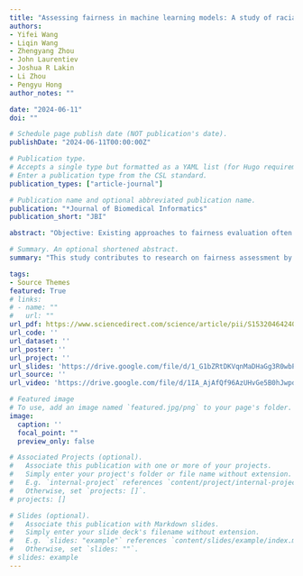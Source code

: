 ```yaml
---
title: "Assessing fairness in machine learning models: A study of racial bias using matched counterparts in mortality prediction for patients with chronic diseases"
authors:
- Yifei Wang
- Liqin Wang
- Zhengyang Zhou
- John Laurentiev
- Joshua R Lakin
- Li Zhou
- Pengyu Hong
author_notes: ""

date: "2024-06-11"
doi: ""

# Schedule page publish date (NOT publication's date).
publishDate: "2024-06-11T00:00:00Z"

# Publication type.
# Accepts a single type but formatted as a YAML list (for Hugo requirements).
# Enter a publication type from the CSL standard.
publication_types: ["article-journal"]

# Publication name and optional abbreviated publication name.
publication: "*Journal of Biomedical Informatics"
publication_short: "JBI"

abstract: "Objective: Existing approaches to fairness evaluation often overlook systematic differences in the social determinants of health, like demographics and socioeconomics, among comparison groups, potentially leading to inaccurate or even contradictory conclusions. This study aims to evaluate racial disparities in predicting mortality among patients with chronic diseases using a fairness detection method that considers systematic differences. Methods: We created five datasets from Mass General Brigham’s electronic health records (EHR), each focusing on a different chronic condition: congestive heart failure (CHF), chronic kidney disease (CKD), chronic obstructive pulmonary disease (COPD), chronic liver disease (CLD), and dementia. For each dataset, we developed separate machine learning models to predict 1-year mortality and examined racial disparities by comparing prediction performances between Black and White individuals. We compared racial fairness evaluation between the overall Black and White individuals versus their counterparts who were Black and matched White individuals identified by propensity score matching, where the systematic differences were mitigated. Results: We identified significant differences between Black and White individuals in age, gender, marital status, education level, smoking status, health insurance type, body mass index, and Charlson comorbidity index (p-value <0.001). When examining matched Black and White subpopulations identified through propensity score matching, significant differences between particular covariates existed. We observed weaker significance levels in the CHF cohort for insurance type (p =0.043), in the CKD cohort for insurance type (p =0.005) and education level (p =0.016), and in the dementia cohort for body mass index (p =0.041); with no significant differences for other covariates. When examining mortality prediction models across the five study cohorts, we conducted a comparison of fairness evaluations before and after mitigating systematic differences. We revealed significant differences in the CHF cohort with p-values of 0.021 and 0.001 in terms of F1 measure and Sensitivity for the AdaBoost model, and p-values of 0.014 and 0.003 in terms of F1 measure and Sensitivity for the MLP model, respectively. Discussion and conclusion: This study contributes to research on fairness assessment by focusing on the examination of systematic disparities and underscores the potential for revealing racial bias in machine learning models used in clinical settings."

# Summary. An optional shortened abstract.
summary: "This study contributes to research on fairness assessment by focusing on the examination of systematic disparities and underscores the potential for revealing racial bias in machine learning models used in clinical settings."

tags:
- Source Themes
featured: True
# links:
# - name: ""
#   url: ""
url_pdf: https://www.sciencedirect.com/science/article/pii/S1532046424000959
url_code: ''
url_dataset: ''
url_poster: ''
url_project: ''
url_slides: 'https://drive.google.com/file/d/1_G1bZRtDKVqnMaDHaGg3R0wbPgrXT-QB/view?usp=sharing'
url_source: ''
url_video: 'https://drive.google.com/file/d/1IA_AjAfQf96AzUHvGe5B0hJwpdkV6FTO/view?usp=sharing'

# Featured image
# To use, add an image named `featured.jpg/png` to your page's folder. 
image:
  caption: ''
  focal_point: ""
  preview_only: false

# Associated Projects (optional).
#   Associate this publication with one or more of your projects.
#   Simply enter your project's folder or file name without extension.
#   E.g. `internal-project` references `content/project/internal-project/index.md`.
#   Otherwise, set `projects: []`.
# projects: []

# Slides (optional).
#   Associate this publication with Markdown slides.
#   Simply enter your slide deck's filename without extension.
#   E.g. `slides: "example"` references `content/slides/example/index.md`.
#   Otherwise, set `slides: ""`.
# slides: example
---
```


<!-- {{% callout note %}}
Click the *Cite* button above to demo the feature to enable visitors to import publication metadata into their reference management software.
{{% /callout %}}

{{% callout note %}}
Create your slides in Markdown - click the *Slides* button to check out the example.
{{% /callout %}}

Add the publication's **full text** or **supplementary notes** here. You can use rich formatting such as including [code, math, and images](https://docs.hugoblox.com/content/writing-markdown-latex/). -->
